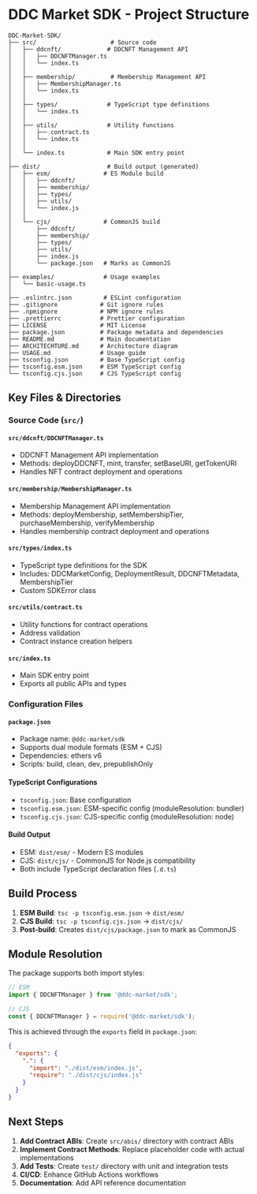 # DDC Market SDK - Project Structure

```
DDC-Market-SDK/
├── src/                     # Source code
│   ├── ddcnft/             # DDCNFT Management API
│   │   ├── DDCNFTManager.ts
│   │   └── index.ts
│   │
│   ├── membership/          # Membership Management API
│   │   ├── MembershipManager.ts
│   │   └── index.ts
│   │
│   ├── types/              # TypeScript type definitions
│   │   └── index.ts
│   │
│   ├── utils/              # Utility functions
│   │   ├── contract.ts
│   │   └── index.ts
│   │
│   └── index.ts            # Main SDK entry point
│
├── dist/                   # Build output (generated)
│   ├── esm/               # ES Module build
│   │   ├── ddcnft/
│   │   ├── membership/
│   │   ├── types/
│   │   ├── utils/
│   │   └── index.js
│   │
│   └── cjs/               # CommonJS build
│       ├── ddcnft/
│       ├── membership/
│       ├── types/
│       ├── utils/
│       ├── index.js
│       └── package.json   # Marks as CommonJS
│
├── examples/              # Usage examples
│   └── basic-usage.ts
│
├── .eslintrc.json         # ESLint configuration
├── .gitignore            # Git ignore rules
├── .npmignore            # NPM ignore rules
├── .prettierrc           # Prettier configuration
├── LICENSE               # MIT License
├── package.json          # Package metadata and dependencies
├── README.md             # Main documentation
├── ARCHITECHTURE.md      # Architecture diagram
├── USAGE.md              # Usage guide
├── tsconfig.json         # Base TypeScript config
├── tsconfig.esm.json     # ESM TypeScript config
└── tsconfig.cjs.json     # CJS TypeScript config
```

## Key Files & Directories

### Source Code (`src/`)

#### `src/ddcnft/DDCNFTManager.ts`
- DDCNFT Management API implementation
- Methods: deployDDCNFT, mint, transfer, setBaseURI, getTokenURI
- Handles NFT contract deployment and operations

#### `src/membership/MembershipManager.ts`
- Membership Management API implementation
- Methods: deployMembership, setMembershipTier, purchaseMembership, verifyMembership
- Handles membership contract deployment and operations

#### `src/types/index.ts`
- TypeScript type definitions for the SDK
- Includes: DDCMarketConfig, DeploymentResult, DDCNFTMetadata, MembershipTier
- Custom SDKError class

#### `src/utils/contract.ts`
- Utility functions for contract operations
- Address validation
- Contract instance creation helpers

#### `src/index.ts`
- Main SDK entry point
- Exports all public APIs and types

### Configuration Files

#### `package.json`
- Package name: `@ddc-market/sdk`
- Supports dual module formats (ESM + CJS)
- Dependencies: ethers v6
- Scripts: build, clean, dev, prepublishOnly

#### TypeScript Configurations
- `tsconfig.json`: Base configuration
- `tsconfig.esm.json`: ESM-specific config (moduleResolution: bundler)
- `tsconfig.cjs.json`: CJS-specific config (moduleResolution: node)

#### Build Output
- ESM: `dist/esm/` - Modern ES modules
- CJS: `dist/cjs/` - CommonJS for Node.js compatibility
- Both include TypeScript declaration files (`.d.ts`)

## Build Process

1. **ESM Build**: `tsc -p tsconfig.esm.json` → `dist/esm/`
2. **CJS Build**: `tsc -p tsconfig.cjs.json` → `dist/cjs/`
3. **Post-build**: Creates `dist/cjs/package.json` to mark as CommonJS

## Module Resolution

The package supports both import styles:

```typescript
// ESM
import { DDCNFTManager } from '@ddc-market/sdk';

// CJS
const { DDCNFTManager } = require('@ddc-market/sdk');
```

This is achieved through the `exports` field in `package.json`:

```json
{
  "exports": {
    ".": {
      "import": "./dist/esm/index.js",
      "require": "./dist/cjs/index.js"
    }
  }
}
```

## Next Steps

1. **Add Contract ABIs**: Create `src/abis/` directory with contract ABIs
2. **Implement Contract Methods**: Replace placeholder code with actual implementations
3. **Add Tests**: Create `test/` directory with unit and integration tests
4. **CI/CD**: Enhance GitHub Actions workflows
5. **Documentation**: Add API reference documentation
